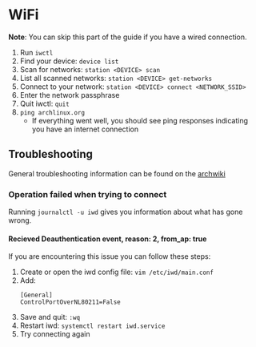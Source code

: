 # WiFi

__Note__: You can skip this part of the guide if you have a wired connection.

1. Run `iwctl`
2. Find your device: `device list`
3. Scan for networks: `station <DEVICE> scan`
4. List all scanned networks: `station <DEVICE> get-networks`
5. Connect to your network: `station <DEVICE> connect <NETWORK_SSID>`
6. Enter the network passphrase
7. Quit iwctl: `quit`
8. `ping archlinux.org`
    - If everything went well, you should see ping responses indicating you have an internet connection

## Troubleshooting
General troubleshooting information can be found on the [archwiki](https://wiki.archlinux.org/title/Iwd#iwctl)

### Operation failed when trying to connect
Running `journalctl -u iwd` gives you information about what has gone wrong.

#### Recieved Deauthentication event, reason: 2, from_ap: true
If you are encountering this issue you can follow these steps:
1. Create or open the iwd config file: `vim /etc/iwd/main.conf`
2. Add:
    ```
    [General]
    ControlPortOverNL80211=False
    ```
3. Save and quit: `:wq`
4. Restart iwd: `systemctl restart iwd.service`
5. Try connecting again
